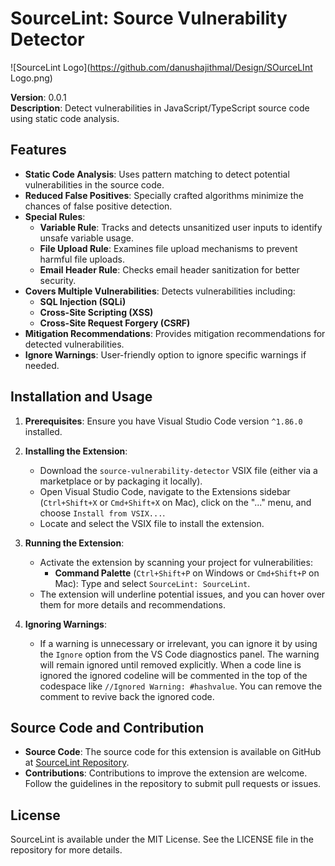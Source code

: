 # SourceLint: Source Vulnerability Detector

![SourceLint Logo](https://github.com/danushajithmal/Design/SOurceLInt Logo.png)

**Version**: 0.0.1  
**Description**: Detect vulnerabilities in JavaScript/TypeScript source code using static code analysis.

## Features

- **Static Code Analysis**: Uses pattern matching to detect potential vulnerabilities in the source code.
- **Reduced False Positives**: Specially crafted algorithms minimize the chances of false positive detection.
- **Special Rules**:
  - **Variable Rule**: Tracks and detects unsanitized user inputs to identify unsafe variable usage.
  - **File Upload Rule**: Examines file upload mechanisms to prevent harmful file uploads.
  - **Email Header Rule**: Checks email header sanitization for better security.
- **Covers Multiple Vulnerabilities**: Detects vulnerabilities including:
  - **SQL Injection (SQLi)**
  - **Cross-Site Scripting (XSS)**
  - **Cross-Site Request Forgery (CSRF)**
- **Mitigation Recommendations**: Provides mitigation recommendations for detected vulnerabilities.
- **Ignore Warnings**: User-friendly option to ignore specific warnings if needed.

## Installation and Usage

1. **Prerequisites**: Ensure you have Visual Studio Code version `^1.86.0` installed.

2. **Installing the Extension**:
   - Download the `source-vulnerability-detector` VSIX file (either via a marketplace or by packaging it locally).
   - Open Visual Studio Code, navigate to the Extensions sidebar (`Ctrl+Shift+X` or `Cmd+Shift+X` on Mac), click on the "..." menu, and choose `Install from VSIX...`.
   - Locate and select the VSIX file to install the extension.

3. **Running the Extension**:
   - Activate the extension by scanning your project for vulnerabilities:
     - **Command Palette** (`Ctrl+Shift+P` on Windows or `Cmd+Shift+P` on Mac): Type and select `SourceLint: SourceLint`.
   - The extension will underline potential issues, and you can hover over them for more details and recommendations.

4. **Ignoring Warnings**:
   - If a warning is unnecessary or irrelevant, you can ignore it by using the `Ignore` option from the VS Code diagnostics panel. The warning will remain ignored until removed explicitly. When a code line is ignored the ignored codeline will be commented in the top of the codespace like `//Ignored Warning: #hashvalue`. You can remove the comment to revive back the ignored code.

## Source Code and Contribution

- **Source Code**: The source code for this extension is available on GitHub at [SourceLint Repository](https://github.com/danushajithmal/FInal-Year-SourceLint.git).
- **Contributions**: Contributions to improve the extension are welcome. Follow the guidelines in the repository to submit pull requests or issues.

## License

SourceLint is available under the MIT License. See the LICENSE file in the repository for more details.
